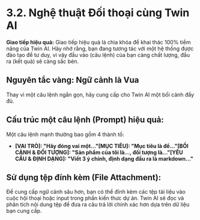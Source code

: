 # 3.2. Nghệ thuật Đối thoại cùng Twin AI

**Giao tiếp hiệu quả:** Giao tiếp hiệu quả là chìa khóa để khai thác 100% tiềm năng của Twin AI. Hãy nhớ rằng, bạn đang tương tác với một hệ thống được đào tạo để tư duy, vì vậy đầu vào (câu lệnh) của bạn càng chất lượng, đầu ra (kết quả) sẽ càng sắc bén.

## Nguyên tắc vàng: Ngữ cảnh là Vua

Thay vì một câu lệnh ngắn gọn, hãy cung cấp cho Twin AI một bối cảnh đầy đủ.

## Cấu trúc một câu lệnh (Prompt) hiệu quả:

Một câu lệnh mạnh thường bao gồm 4 thành tố:
- **[VAI TRÒ]: "Hãy đóng vai một..."[MỤC TIÊU]: "Mục tiêu là để..."[BỐI CẢNH & ĐỐI TƯỢNG]: "Sản phẩm của tôi là..., đối tượng là..."[YÊU CẦU & ĐỊNH DẠNG]: "Viết 3 ý chính, định dạng đầu ra là markdown..."**

## Sử dụng tệp đính kèm (File Attachment):

Để cung cấp ngữ cảnh sâu hơn, bạn có thể đính kèm các tệp tài liệu vào cuộc hội thoại hoặc input trong phần kiến thưc dự án. Twin AI sẽ đọc và phân tích nội dung tệp để đưa ra câu trả lời chính xác hơn dựa trên dữ liệu bạn cung cấp.